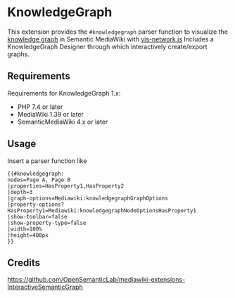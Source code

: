 # KnowledgeGraph

This extension provides the `#knowledgegraph` parser function to visualize the [knowledge graph](https://en.wikipedia.org/wiki/Knowledge_graph) in Semantic MediaWiki with [vis-network.js](https://github.com/visjs/vis-network)
Includes a KnowledgeGraph Designer through which interactively create/export graphs.


## Requirements

Requirements for KnowledgeGraph 1.x:

- PHP 7.4 or later
- MediaWiki 1.39 or later
- SemanticMediaWiki 4.x or later

## Usage

Insert a parser function like

```
{{#knowledgegraph:
nodes=Page A, Page B
|properties=HasProperty1,HasProperty2
|depth=3
|graph-options=Mediawiki:knowledgegraphGraphOptions
|property-options?HasProperty1=Mediawiki:knowledgegraphNodeOptionsHasProperty1
|show-toolbar=false
|show-property-type=false
|width=100%
|height=400px
}}
```


## Credits
https://github.com/OpenSemanticLab/mediawiki-extensions-InteractiveSemanticGraph


